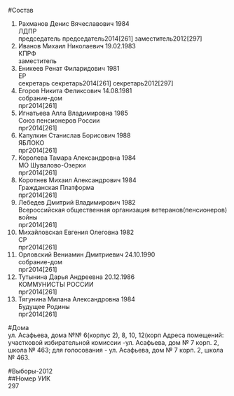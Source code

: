 #Состав  
1. Рахманов Денис Вячеславович 1984  
    ЛДПР  
    председатель председатель2014[261] заместитель2012[297]  
2. Иванов Михаил Николаевич 19.02.1983  
    КПРФ  
    заместитель  
3. Еникеев Ренат Филаридович 1981  
    ЕР  
    секретарь секретарь2014[261] секретарь2012[297]  
4. Егоров Никита Феликсович 14.08.1981  
    собрание-дом  
    прг2014[261]  
5. Игнатьева Алла Владимировна 1985  
    Союз пенсионеров России  
    прг2014[261]  
6. Капулкин Станислав Борисович 1988  
    ЯБЛОКО  
    прг2014[261]  
7. Королева Тамара Александровна 1984  
    МО Шувалово-Озерки  
    прг2014[261]  
8. Коротнев Михаил Александрович 1984  
    Гражданская Платформа  
    прг2014[261]  
9. Лебедев Дмитрий Владимирович 1982  
    Всероссийская общественная организация ветеранов(пенсионеров) войны  
    прг2014[261]  
10. Михайловская Евгения Олеговна 1982  
    СР  
    прг2014[261]  
11. Орловский Вениамин Дмитриевич 24.10.1990  
    собрание-дом  
    прг2014[261]  
12. Тутынина Дарья Андреевна 20.12.1986  
    КОММУНИСТЫ РОССИИ  
    прг2014[261]  
13. Тягунина Милана Александровна 1984  
    Будущее Родины  
    прг2014[261]  
  
#Дома  
ул. Асафьева, дома №№ 6(корпус 2), 8, 10, 12(корп Адреса помещений: участковой избирательной комиссии -ул. Асафьева, дом № 7 корп. 2, школа № 463; для голосования - ул. Асафьева, дом № 7 корп. 2, школа № 463.  
  
#Выборы-2012  
##Номер УИК  
297  
